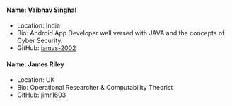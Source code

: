 #### Name: Vaibhav Singhal
- Location: India
- Bio: Android App Developer well versed with JAVA and the concepts of Cyber Security.
- GitHub: [iamvs-2002](https://github.com/iamvs-2002)

#### Name: James Riley
- Location: UK
- Bio: Operational Researcher & Computability Theorist
- GitHub: [jimr1603](https://github.com/jimr1603)

